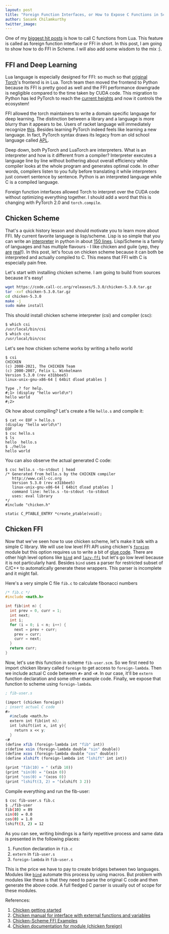 ```yaml
---
layout: post
title: "Foreign Function Interfaces, or How to Expose C Functions in Scheme"
author: Sasank Chilamkurthy
twitter_image: 
---
```


One of my [biggest hit posts](https://chsasank.com/lua-c-wrapping.html) is how to call C functions from Lua. This feature is called as foreign function interface or FFI in short. In this post, I am going to show how to do FFI in Scheme. I will also add some wisdom to the mix :).

## FFI and Deep Learning

 Lua language is especially designed for FFI: so much so that [original Torch](http://torch.ch/)'s frontend is in Lua. Torch team then moved the frontend to Python because its FFI is pretty good as well and the FFI performance downgrade is negligible compared to the time taken by CUDA code. This migration to Python has led PyTorch to reach the [current heights](https://www.assemblyai.com/blog/pytorch-vs-tensorflow-in-2023/) and now it controls the ecosystem!

FFI allowed the torch maintainers to write a domain specific language for deep learning. The distinction between a library and a language is more blurry than it appears to be. Users of racket language will immediately recognize [this](https://www2.ccs.neu.edu/racket/pubs/pldi11-thacff.pdf). Besides learning PyTorch indeed feels like learning a new language. In fact, PyTorch syntax draws its legacy from an old school language called [APL](https://en.wikipedia.org/wiki/APL_(programming_language)).

Deep down, both PyTorch and LuaTorch are interpreters. What is an interpreter and how is it different from a compiler? Interpreter executes a language line by line without bothering about overall efficiency while compiler looks at the whole program and generates optimal code. In other words, compilers listen to you fully before translating it while interpreters just convert sentence by sentence. Python is an interpreted language while C is a compiled language.

Foreign function interfaces allowed Torch to interpret over the CUDA code without optimizing everything together. I should add a word that this is changing with PyTorch 2.0 and `torch.compile`.

## Chicken Scheme

That's a quick history lesson and should motivate you to learn more about FFI. My current favorite language is lisp/scheme. Lisp is so simple that you can write an [interpreter](https://norvig.com/lispy.html) in python in about [150 lines](https://norvig.com/lis.py). Lisp/Scheme is a family of languages and has multiple flavours - I like chicken and guile (yep, they [are](https://call-cc.org/) [real](https://www.gnu.org/software/guile/)!). In this post, let's focus on chicken scheme because it can both be interpreted and actually compiled to C. This means that FFI with C is especially pain free.

Let's start with installing chicken scheme. I am going to build from sources because it's easy!

```bash
wget https://code.call-cc.org/releases/5.3.0/chicken-5.3.0.tar.gz
tar -xvf chicken-5.3.0.tar.gz
cd chicken-5.3.0
make -j
sudo make install
```

This should install chicken scheme interpreter (csi) and compiler (csc):

```bash
$ which csi
/usr/local/bin/csi
$ which csc
/usr/local/bin/csc
```

Let's see how chicken scheme works by writing a hello world

```
$ csi
CHICKEN
(c) 2008-2021, The CHICKEN Team
(c) 2000-2007, Felix L. Winkelmann
Version 5.3.0 (rev e31bbee5)
linux-unix-gnu-x86-64 [ 64bit dload ptables ]

Type ,? for help.
#;1> (display "hello world\n")
hello world
#;2>
```

Ok how about compiling? Let's create a file `hello.s` and compile it:

```
$ cat << EOF > hello.s
(display "hello world\n")                  
EOF
$ csc hello.s
$ ls
hello  hello.s
$ ./hello
hello world
```

You can also observe the actual generated C code:

```
$ csc hello.s -to-stdout | head
/* Generated from hello.s by the CHICKEN compiler
   http://www.call-cc.org
   Version 5.3.0 (rev e31bbee5)
   linux-unix-gnu-x86-64 [ 64bit dload ptables ]
   command line: hello.s -to-stdout -to-stdout
   uses: eval library
*/
#include "chicken.h"

static C_PTABLE_ENTRY *create_ptable(void);
```

## Chicken FFI

Now that we've seen how to use chicken scheme, let's make it talk with a simple C library. We will use low level FFI API using chicken's [`foreign`](http://wiki.call-cc.org/man/5/Module%20(chicken%20foreign)) module but this option requires us to write a bit of [glue code](https://wiki.call-cc.org/man/5/Getting%20started#accessing-c-libraries-). There are other high level options like [`bind`](http://wiki.call-cc.org/eggref/5/bind) and [`lazy-ffi`](https://wiki.call-cc.org/eggref/5/lazy-ffi) but let's go low level because it is not particularly hard. Besides `bind` uses a parser for restricted subset of C/C++ to automatically generate these wrappers. This parser is incomplete and it might fail.

Here's a very simple C file `fib.c` to calculate fibonacci numbers

```c
/* fib.c */
#include <math.h>

int fib(int n) {
  int prev = 0, curr = 1;
  int next; 
  int i; 
  for (i = 0; i < n; i++) {
    next = prev + curr;
    prev = curr;
    curr = next; 
  }
  return curr;
}
```

Now, let's use this function in scheme `fib-user.scm`. So we first need to import chicken library called `foreign` to get access to `foreign-lambda`. Then we include actual C code between `#>` and `<#`. In our case, it'll be `extern` function declaration and some other example code. Finally, we expose that function to scheme using `foreign-lambda`.

```scheme
; fib-user.s

(import (chicken foreign))
; insert actual C code
#>
  #include <math.h>
  extern int fib(int n);
  int lshift(int x, int y){
    return x << y;
  }
<#
(define xfib (foreign-lambda int "fib" int))
z(define xsin (foreign-lambda double "sin" double))
(define xcos (foreign-lambda double "cos" double))
(define xlshift (foreign-lambda int "lshift" int int))

(print "fib(10) = " (xfib 10))
(print "sin(0) = "(xsin 0))
(print "cos(0) = "(xcos 0))
(print "lshift(3, 2) = "(xlshift 3 2))
```

Compile everything and run the fib-user:

```bash
$ csc fib-user.s fib.c
$ ./fib-user
fib(10) = 89
sin(0) = 0.0
cos(0) = 1.0
lshift(3, 2) = 12
```

As you can see, writing bindings is a fairly repetitive process and same data is presented in the following places:
1. Function declaration in `fib.c`
2. `extern` in `fib-user.s`
3. `foreign-lambda` in `fib-user.s`

This is the price we have to pay to create bridges between two languages. Modules like [`bind`](http://wiki.call-cc.org/eggref/5/bind) automate this process by using macros. But problem with modules like these is that they need to parse the original C code and then generate the above code. A full fledged C parser is usually out of scope for these modules.

References:
1. [Chicken getting started](http://wiki.call-cc.org/man/5/Getting%20started)
2. [Chicken manual for interface with external functions and variables](http://wiki.call-cc.org/man/5/Interface%20to%20external%20functions%20and%20variables)
3. [Chicken-Scheme FFI Examples](https://www.accidentalrebel.com/chicken-scheme-ffi-examples.html)
4. [Chicken documentation for module (chicken foreign)](http://wiki.call-cc.org/man/5/Module%20(chicken%20foreign))
